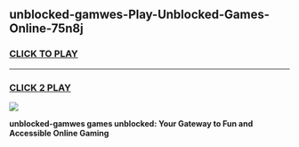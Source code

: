 
## unblocked-gamwes-Play-Unblocked-Games-Online-75n8j
<h3>
<a href="https://premium76.site?title=unblocked-gamwes&ref=25A">CLICK TO PLAY</a></h3>
<hr>

<h3>
<a href="https://premium76.site?title=unblocked-gamwes&ref=25A">CLICK 2 PLAY</a>
  
</h3>

<a href="https://premium76.site?title=unblocked-gamwes&ref=25A"><img src="https://clearcache.store/games.png"></a>


**unblocked-gamwes games unblocked: Your Gateway to Fun and Accessible Online Gaming**
